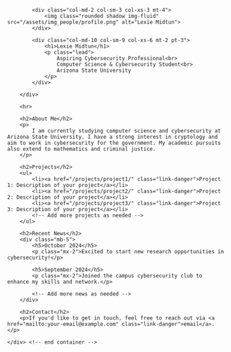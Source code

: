 <!DOCTYPE html>
<html lang="en" class="h-100">
<head>
    <meta charset="UTF-8">
    <meta name="viewport" content="width=device-width, initial-scale=1.0">
    <title>Home | Lexie Midtun</title>
    <link rel="stylesheet" href="//cdnjs.cloudflare.com/ajax/libs/normalize/8.0.1/normalize.min.css">
    <link rel="stylesheet" href="https://cdn.jsdelivr.net/npm/bootstrap@5.2.0-beta1/dist/css/bootstrap.min.css">
    <link rel="stylesheet" href="https://cdn.jsdelivr.net/npm/bootstrap-icons@1.4.0/font/bootstrap-icons.css">
    <link rel="stylesheet" href="/assets/styles/font-awesome-4.7.0/css/font-awesome.css">
    <script src="https://ajax.googleapis.com/ajax/libs/jquery/3.6.0/jquery.min.js"></script>
    <script src="https://cdn.jsdelivr.net/npm/bootstrap@5.2.0-beta1/dist/js/bootstrap.bundle.min.js"></script>
</head>

<body class="d-flex flex-column h-100">

<header id="header">
    <script>
        $(function() {
            $("#header").load("/assets/html/header.html");
        });
    </script>
</header>

<main class="flex-shrink-1">
    <div class="container" style="max-width:1000px;">
        <div class="row">

            <div class="col-md-2 col-sm-3 col-xs-3 mt-4">
                <img class="rounded shadow img-fluid" src="/assets/img_people/profile.png" alt="Lexie Midtun">
            </div>

            <div class="col-md-10 col-sm-9 col-xs-6 mt-2 pt-3">
                <h1>Lexie Midtun</h1>
                <p class="lead">
                    Aspiring Cybersecurity Professional<br>
                    Computer Science & Cybersecurity Student<br>
                    Arizona State University
                </p>
            </div>
            
        </div>

        <hr>

        <h2>About Me</h2>
        <p>
            I am currently studying computer science and cybersecurity at Arizona State University. I have a strong interest in cryptology and aim to work in cybersecurity for the government. My academic pursuits also extend to mathematics and criminal justice.
        </p>

        <h2>Projects</h2>
        <ul>
            <li><a href="/projects/project1/" class="link-danger">Project 1: Description of your project</a></li>
            <li><a href="/projects/project2/" class="link-danger">Project 2: Description of your project</a></li>
            <li><a href="/projects/project3/" class="link-danger">Project 3: Description of your project</a></li>
            <!-- Add more projects as needed -->
        </ul>

        <h2>Recent News</h2>
        <div class="mb-5">
            <h5>October 2024</h5>
            <p class="mx-2">Excited to start new research opportunities in cybersecurity!</p>

            <h5>September 2024</h5>
            <p class="mx-2">Joined the campus cybersecurity club to enhance my skills and network.</p>

            <!-- Add more news as needed -->
        </div>

        <h2>Contact</h2>
        <p>If you'd like to get in touch, feel free to reach out via <a href="mailto:your-email@example.com" class="link-danger">email</a>.</p>

    </div> <!-- end container -->
</main>

<footer class="footer mt-auto py-3 bg-light border border-top" id="footer">
    <script>
        $(function() {
            $("#footer").load("/assets/html/footer.html");
        });
    </script>
</footer>

</body>
</html>
